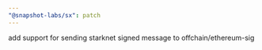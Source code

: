 ```yaml
---
"@snapshot-labs/sx": patch
---
```


add support for sending starknet signed message to offchain/ethereum-sig
